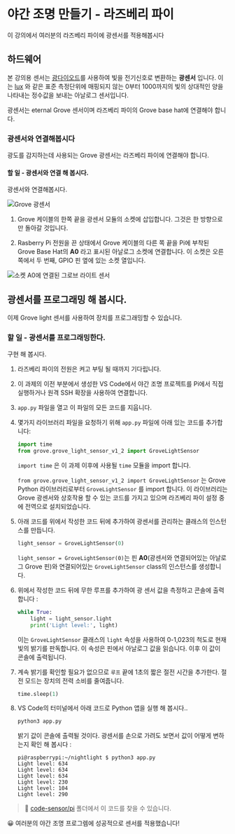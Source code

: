 # 야간 조명 만들기 - 라즈베리 파이

이 강의에서 여러분의 라즈베리 파이에 광센서를 적용해봅시다

## 하드웨어

본 강의용 센서는 [광다이오드](https://wikipedia.org/wiki/Photodiode)를 사용하여 빛을 전기신호로 변환하는 **광센서** 입니다. 이는 [lux](https://wikipedia.org/wiki/Lux) 와 같은 표준 측정단위에 매핑되지 않는 0부터 1000까지의 빛의 상대적인 양을 나타내는 정수값을 보내는 아날로그 센서입니다.

광센서는 eternal Grove 센서이며 라즈베리 파이의 Grove base hat에 연결해야 합니다.

### 광센서와 연결해봅시다

광도를 감지하는데 사용되는 Grove 광센서는 라즈베리 파이에 연결해야 합니다.

#### 할 일 - 광센서와 연결 해 봅시다.

광센서와 연결해봅시다.

![Grove 광센서](../../../images/grove-light-sensor.png)

1. Grove 케이블의 한쪽 끝을 광센서 모듈의 소켓에 삽입합니다. 그것은 한 방향으로만 돌아갈 것입니다.

1. Rasberry Pi 전원을 끈 상태에서 Grove 케이블의 다른 쪽 끝을 Pi에 부착된 Grove Base Hat의 **A0** 라고 표시된 아날로그 소켓에 연결합니다. 이 소켓은 오른쪽에서 두 번째, GPIO 핀 옆에 있는 소켓 열입니다.

![소켓 A0에 연결된 그로브 라이트 센서](../../../images/pi-light-sensor.png)

## 광센서를 프로그래밍 해 봅시다.

이제 Grove light 센서를 사용하여 장치를 프로그래밍할 수 있습니다.

### 할 일 - 광센서를 프로그래밍한다.

구현 해 봅시다.

1. 라즈베리 파이의 전원은 켜고 부팅 될 때까지 기다립니다.

1. 이 과제의 이전 부분에서 생성한 VS Code에서 야간 조명 프로젝트를 Pi에서 직접 실행하거나 원격 SSH 확장을 사용하여 연결합니다.

1.  `app.py` 파일을 열고 이 파일의 모든 코드를 지웁니다.
 
1. 몇가지 라이브러리 파일을 요청하기 위해 `app.py` 파일에 아래 있는 코드를 추가합니다:

    ```python
    import time
    from grove.grove_light_sensor_v1_2 import GroveLightSensor
    ```

    `import time` 은 이 과제 이후에 사용될 `time` 모듈을 import 합니다.
    
    `from grove.grove_light_sensor_v1_2 import GroveLightSensor` 는 Grove Python 라이브러리로부터 `GroveLightSensor` 를 import 합니다. 이 라이브러리는 Grove 광센서와 상호작용 할 수 있는 코드를 가지고 있으며 라즈베리 파이 설정 중에 전역으로 설치되었습니다.
    
1. 아래 코드를 위에서 작성한 코드 뒤에 추가하여 광센서를 관리하는 클래스의 인스턴스를 만듭니다.

    ```python
    light_sensor = GroveLightSensor(0)
    ```

    `light_sensor = GroveLightSensor(0)`는  핀 **A0**(광센서와 연결되어있는 아날로그 Grove 핀)와 연결되어있는 `GroveLightSensor` class의 인스턴스를 생성합니다. 
    

1. 위에서 작성한 코드 뒤에 무한 루프를 추가하여 광 센서 값을 측정하고 콘솔에 출력합니다 :

    ```python
    while True:
        light = light_sensor.light
        print('Light level:', light)
    ```

    이는 `GroveLightSensor` 클래스의 `light` 속성을 사용하여 0-1,023의 척도로 현재 빛의 밝기를 판독합니다. 이 속성은 핀에서 아날로그 값을 읽습니다. 이후 이 값이 콘솔에 출력됩니다.
    
1. 계속 밝기를 확인할 필요가 없으므로 `루프` 끝에 1초의 짧은 절전 시간을 추가한다. 절전 모드는 장치의 전력 소비를 줄여줍니다.

    ```python
    time.sleep(1)
    ```

1. VS Code의 터미널에서 아래 코드로 Python 앱을 실행 해 봅시다..

    ```sh
    python3 app.py
    ```

    밝기 값이 콘솔에 출력될 것이다. 광센서를 손으로 가려도 보면서 값이 어떻게 변하는지 확인 해 봅시다 :

    ```output
    pi@raspberrypi:~/nightlight $ python3 app.py 
    Light level: 634
    Light level: 634
    Light level: 634
    Light level: 230
    Light level: 104
    Light level: 290
    ```

> 💁  [code-sensor/pi](code-sensor/pi) 폴더에서 이 코드를 찾을 수 있습니다.

😀 여러분의 야간 조명 프로그렘에 성공적으로 센서를 적용했습니다!
